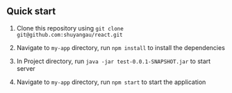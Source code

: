 ## Quick start

1. Clone this repository using `git clone git@github.com:shuyangau/react.git`

2. Navigate to `my-app` directory, run `npm install` to install the dependencies

3. In Project directory, run `java -jar test-0.0.1-SNAPSHOT.jar` to start server

4. Navigate to `my-app` directory, run `npm start` to start the application
